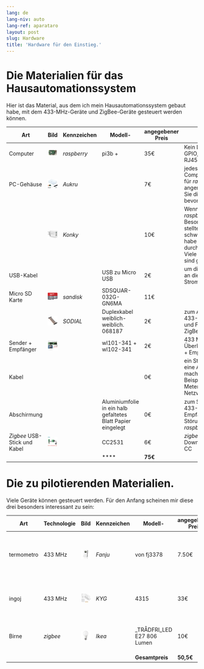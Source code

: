 ```yaml
---
lang: de
lang-niv: auto
lang-ref: aparataro
layout: post
slug: Hardware
title: 'Hardware für den Einstieg.'
---
```

   
# Die Materialien für das Hausautomationssystem

Hier ist das Material, aus dem ich mein Hausautomationssystem gebaut habe, mit dem 433-MHz-Geräte und ZigBee-Geräte gesteuert werden können.

|Art|Bild|Kennzeichen|Modell-|angegebener Preis|Warum|
| --- | --- | --- | --- | --- | --- | 
|Computer|![](/public/pi.jpg) | _raspberry_ |pi3b +| 35€ |Kein Lüfter, billig, hat GPIO, WLAN, LAN RJ45|
|PC-Gehäuse|![](/public/loĝejo.jpg) | _Aukru_ | | 7€ |jedes Computergehäuse für _raspberry-pi3_ angemessen. Wählen Sie die, die Sie bevorzugen.|
||![](/public/elektroprovizo.jpg) | _Konky_ | | 10€ |Wenn meins" _raspberry-pi3_ Besondere"Strom stellte sich als zu schwach heraus, ich habe ihn erfolgreich durch diesen ersetzt. Viele andere Modelle sind geeignet.|
|USB-Kabel|  |  |USB zu Micro USB| 2€ |um die _raspberry-pi3_ an die Stromversorgung|
|Micro SD Karte|![](/public/SD.jpg) | _sandisk_ | SDSQUAR-032G-GN6MA | 11€ ||
||![](/public/dupont.jpg) | _SODIAL_ |Duplexkabel weiblich-weiblich. 068187| 2€|zum Anschließen von 433-MHz-Geräten und Flashen eines ZigBee-USB-Sticks|
|Sender + Empfänger|![](/public/dissendilo-ricevilo-433Mhz.jpg) | |wl101-341 + wl102-341| 2€ |433 MHz Überlagerungssender + Empfänger|
|Kabel| | || 0€ |ein Stück Kabel, um eine Antenne zu machen. Zum Beispiel ein altes 3 Meter langes Netzwerkkabel.|
|Abschirmung| | |Aluminiumfolie in ein halb gefaltetes Blatt Papier eingelegt| 0€ |zum Schutz des 433-MHz-Empfängers vor Störungen durch die _raspberry-pi3_.|
|  _Zigbee_ USB-Stick und Kabel|![](/public/cc2531+kablo.jpg) |  | CC2531|6€ | _zigbee_ Stick und Download-Kabel für CC|
| | | | **** | **75€** | 



# Die zu pilotierenden Materialien.

Viele Geräte können gesteuert werden. Für den Anfang scheinen mir diese drei besonders interessant zu sein:

|Art|Technologie|Bild|Kennzeichen|Modell-|angegebener Preis|Warum|
| --- | --- | --- | --- | --- | --- | --- |
| termometro |433 MHz| ![](/public/fanju.jpeg)| _Fanju_ |von fj3378| 7.50€|ein Thermometer mit einem Bildschirm zu einem vernünftigen Preis.|
| ingoj |433 MHz|![](/public/KYG.jpg)| _KYG_ | 4315 | 33€ |5 ferngesteuerte Steckdosen zu einem vernünftigen Preis.|
|Birne| _zigbee_ |![](/public/tradfri.jpg)| _Ikea_ | _TRÅDFRI_LED E27 806 Lumen| 10€ |verstellbare Glühbirne zu einem vernünftigen Preis.|
| | | | | **Gesamtpreis** | **50,5€** | |


